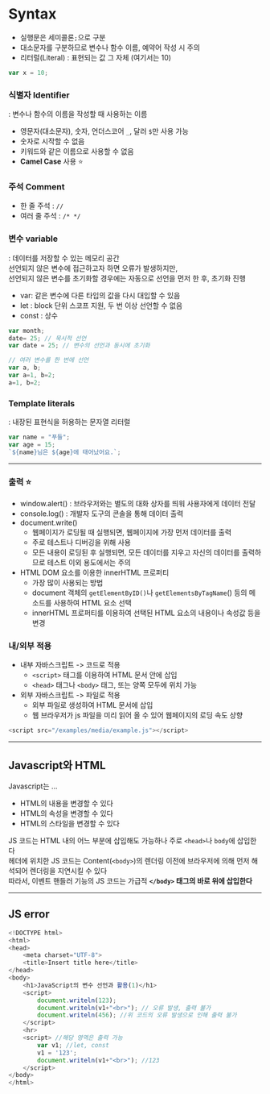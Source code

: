 # Syntax

- 실행문은 세미콜론`;`으로 구분
- 대소문자를 구분하므로 변수나 함수 이름, 예약어 작성 시 주의
- 리터럴(Literal) : 표현되는 값 그 자체 (여기서는 10)
``` javascript
var x = 10;
```

### 식별자 Identifier
: 변수나 함수의 이름을 작성할 때 사용하는 이름

- 영문자(대소문자), 숫자, 언더스코어 `_`, 달러 `$`만 사용 가능
- 숫자로 시작할 수 없음
- 키워드와 같은 이름으로 사용할 수 없음
- **Camel Case** 사용 :star:

### 주석 Comment
- 한 줄 주석 : `//`
- 여러 줄 주석 : `/* */`

### 변수 variable
: 데이터를 저장할 수 있는 메모리 공간
<br> 선언되지 않은 변수에 접근하고자 하면 오류가 발생하지만,
<br> 선언되지 않은 변수를 초기화할 경우에는 자동으로 선언을 먼저 한 후, 초기화 진행

- var: 같은 변수에 다른 타입의 값을 다시 대입할 수 있음
- let : block 단위 스코프 지원, 두 번 이상 선언할 수 없음
- const : 상수
``` javascript
var month; 
date= 25; // 묵시적 선언
var date = 25; // 변수의 선언과 동시에 초기화

// 여러 변수를 한 번에 선언
var a, b;
var a=1, b=2;
a=1, b=2;
```

### Template literals
: 내장된 표현식을 허용하는 문자열 리터럴
``` javascript
var name = "푸들";
var age = 15;
`${name}님은 ${age}에 태어났어요.`;
```

---
### 출력 :star:
- window.alert() : 브라우저와는 별도의 대화 상자를 띄워 사용자에게 데이터 전달
- console.log() : 개발자 도구의 콘솔을 통해 데이터 출력
- document.write() 
    - 웹페이지가 로딩될 때 실행되면, 웹페이지에 가장 먼저 데이터를 출력 
    - 주로 테스트나 디버깅을 위해 사용
    - 모든 내용이 로딩된 후 실행되면, 모든 데이터를 지우고 자신의 데이터를 출력하므로 테스트 이외 용도에서는 주의
- HTML DOM 요소를 이용한 innerHTML 프로퍼티 
    - 가장 많이 사용되는 방법
    - document 객체의 `getElementByID()`나 `getElementsByTagName`() 등의 메소드를 사용하여 HTML 요소 선택
    - innerHTML 프로퍼티를 이용하여 선택된 HTML 요소의 내용이나 속성값 등을 변경

### 내/외부 적용
- 내부 자바스크립트 -> 코드로 적용 
    - `<script>` 태그를 이용하여 HTML 문서 안에 삽입
    - `<head>` 태그나 `<body>` 태그, 또는 양쪽 모두에 위치 가능
- 외부 자바스크립트 -> 파일로 적용
    - 외부 파일로 생성하여 HTML 문서에 삽입
    - 웹 브라우저가 js 파일을 미리 읽어 올 수 있어 웹페이지의 로딩 속도 상향
``` javascript
<script src="/examples/media/example.js"></script>
```
---
## Javascript와 HTML
Javascript는 ...

- HTML의 내용을 변경할 수 있다
- HTML의 속성을 변경할 수 있다
- HTML의 스타일을 변경할 수 있다

JS 코드는 HTML 내의 어느 부분에 삽입해도 가능하나 주로 `<head>`나 `body`에 삽입한다
<br>헤더에 위치한 JS 코드는 Content(`<body>`)의 렌더링 이전에 브라우저에 의해 먼저 해석되어 렌더링을 지연시킬 수 있다
<br>따라서, 이벤트 핸들러 기능의 JS 코드는 가급적 **`</body>` 태그의 바로 위에 삽입한다**

---
## JS error
```javascript
<!DOCTYPE html>
<html>
<head>
	<meta charset="UTF-8">
	<title>Insert title here</title>
</head>
<body>
	<h1>JavaScript의 변수 선언과 활용(1)</h1>
	<script>
		document.writeln(123);
		document.writeln(v1+"<br>"); // 오류 발생, 출력 불가
		document.writeln(456); //위 코드의 오류 발생으로 인해 출력 불가
	</script>
	<hr>
	<script> //해당 영역은 출력 가능
		var v1; //let, const
		v1 = '123';
		document.writeln(v1+"<br>"); //123
	</script>
</body>
</html>
```